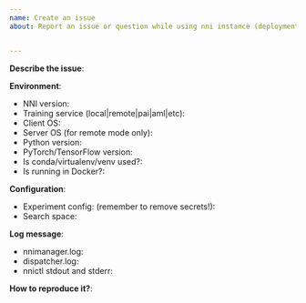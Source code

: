 ```yaml
---
name: Create an issue
about: Report an issue or question while using nni instance (deployment).


---
```


**Describe the issue**:



**Environment**:
- NNI version:
- Training service (local|remote|pai|aml|etc):
- Client OS:
- Server OS (for remote mode only):
- Python version:
- PyTorch/TensorFlow version:
- Is conda/virtualenv/venv used?:
- Is running in Docker?:


**Configuration**:
 - Experiment config: (remember to remove secrets!):
 - Search space:


**Log message**:
 - nnimanager.log:
 - dispatcher.log:
 - nnictl stdout and stderr:
 
<!--
Where can you find the log files:
LOG: https://github.com/microsoft/nni/blob/master/docs/en_US/Tutorial/HowToDebug.md#experiment-root-director
STDOUT/STDERR: https://github.com/microsoft/nni/blob/master/docs/en_US/Tutorial/Nnictl.md#nnictl%20log%20stdout
-->


**How to reproduce it?**: